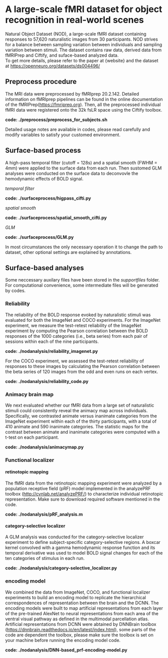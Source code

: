 # A large-scale fMRI dataset for object recognition in real-world scenes
Natural Object Dataset (NOD), a large-scale fMRI dataset containing responses to 57,620 naturalistic images from 30 participants. NOD strives for a balance between sampling variation between individuals and sampling variation between stimuli. The dataset contains raw data, derived data from fMRIPrep and Ciftify, and suface-based analyzed data.   
To get more details, please refer to the paper at {website} and the dataset at https://openneuro.org/datasets/ds004496/

## Preprocess procedure
The MRI data were preprocessed by fMRIprep 20.2.142. Detailed information on fMRIprep pipelines can be found in the online documentation of the fMRIPrep(https://fmriprep.org). Then, all the preprocessed individual fMRI data were registered onto the 32k fsLR space using the Ciftify toolbox.

**code: ./preprocess/preprocess_for_subjects.sh**

Detailed usage notes are available in codes, please read carefully and modify variables to satisfy your customed environment.

## Surface-based process
A high-pass temporal filter (cutoff = 128s) and a spatial smooth (FWHM = 4mm) were applied to the surface data from each run. Then sustomed GLM analyses were conducted on the surface data to deconvovle the hemodynamic effects of BOLD signal.

*temporal filter*

**code: ./surfaceprocess/higpass_cifti.py**

*spatial smooth*

**code: ./surfaceprocess/spatial_smooth_cifti.py**

*GLM*

**code: ./surfaceprocess/GLM.py**

In most circumstances the only necessary operation it to change the path to dataset, other optional settings are explained by annotations.

## Surface-based analyses
Some neccessary auxilary files have been stored in the *supportfiles* folder.
For computational convenience, some intermediate files will be generated by codes.
### Reliability
The reliability of the BOLD response evoked by naturalistic stimuli was evaluated for both the ImageNet and COCO experiments. For the ImageNet experiment, we measure the test-retest reliability of the ImageNet experiment by computing the Pearson correlation between the BOLD responses of the 1000 categories (i.e., beta series) from each pair of sessions within each of the nine participants.

**code: ./nodanalysis/reliability_imagenet.py**

For the COCO experiment, we assessed the test-retest reliability of responses to these images by calculating the Pearson correlation between the beta series of 120 images from the odd and even runs on each vertex.

**code: ./nodanalysis/reliability_code.py**

### Animacy brain map
We next evaluated whether our fMRI data from a large set of naturalistic stimuli could consistently reveal the animacy map across individuals. Specifically, we contrasted animate versus inanimate categories from the ImageNet experiment within each of the thirty participants, with a total of 410 animate and 590 inanimate categories. The statistic maps for the contrast between animate and inanimate categories were computed with a t-test on each participant.

**code: ./nodanalysis/animacymap.py**

### Functional localizer
#### retinotopic mapping
The fMRI data from the retinotopic mapping experiment were analyzed by a population receptive field (pRF) model implemented in the analyzePRF toolbox (http://cvnlab.net/analyzePRF/) to characterize individual retinotopic representation. Make sure to download required software mentioned in the code.

**code: ./nodanalysis/pRF_analysis.m**

#### category-selective localizer
A GLM analysis was conducted for the category-selective localizer experiment to define subject-specific category-selective regions. A boxcar kernel convolved with a gamma hemodynamic response function and its temporal derivative was used to model BOLD signal changes for each of the ten categories of stimulus in each run.

**code: ./nodanalysis/category-selective_localizer.py**

### encoding model
We combined the data from ImageNet, COCO, and functional localizer experiments to build an encoding model to replicate the hierarchical correspondences of representation between the brain and the DCNN. The encoding models were built to map artificial representations from each layer of the pre-trained AlexNet to neural representations from each area of the ventral visual pathway as defined in the multimodal parcellation atlas. Artificial representations from DCNN were abtained by DNNBrain toolbox (https://dnnbrain.readthedocs.io/en/latest/index.html), some parts of the code are dependent the toolbox, please make sure the toolbox is set on your machine before running the encoding model code.

**code: ./nodanalysis/DNN-based_prf-encoding-model.py**




